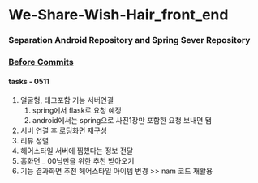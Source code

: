 # We-Share-Wish-Hair_front_end

### Separation Android Repository and Spring Sever Repository
### [Before Commits](https://github.com/EunChanNam/We-Share-Wish-Hair/tree/AND)

#### tasks - 0511
1. 얼굴형, 태그포함 기능 서버연결 
   1. spring에서 flask로 요청 예정
   2. android에서는 spring으로 사진1장만 포함한 요청 보내면 됌
2. 서버 연결 후 로딩화면 재구성 
3. 리뷰 정렬
4. 헤어스타일 서버에 찜했다는 정보 전달
5. 홈화면 _ 00님만을 위한 추천 받아오기
6. 기능 결과화면 추천 헤어스타일 아이템 변경 >> nam 코드 재활용
